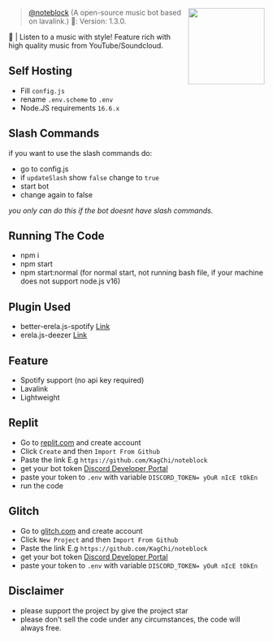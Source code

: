 <a href="https://github.com/KagChi/noteblock"> <img align="right" src="https://cdn.discordapp.com/avatars/584333920875708426/8a4ed8376a2c612e30270783b74b6901.jpg?size=2048" width="150"></a>

> [@noteblock](https://github.com/KagChi/noteblock) (A open-source music bot based on lavalink.) 🤖: Version: 1.3.0.

🎵 | Listen to a music with style! Feature rich with high quality music from YouTube/Soundcloud.

## Self Hosting
 - Fill `config.js`
 - rename `.env.scheme` to `.env`
 - Node.JS requirements `16.6.x`

## Slash Commands

if you want to use the slash commands do:
 - go to config.js
 - if `updateSlash` show `false` change to `true`
 - start bot
 - change again to false

*you only can do this if the bot doesnt have slash commands.*
  
## Running The Code
 - npm i 
 - npm start 
 - npm start:normal (for normal start, not running bash file, if your machine does not support node.js v16)
## Plugin Used
 - better-erela.js-spotify [Link](https://www.npmjs.com/package/better-erela.js-spotify)
 - erela.js-deezer [Link](https://www.npmjs.com/package/erela.js-deezer)

## Feature
 - Spotify support (no api key required)
 - Lavalink
 - Lightweight

## Replit
 - Go to [replit.com](https://replit.com) and create account
 - Click `Create` and then `Import From Github`
 - Paste the link E.g `https://github.com/KagChi/noteblock`
 - get your bot token [Discord Developer Portal](https://discord.com/developers/applications)
 - paste your token to `.env` with variable `DISCORD_TOKEN= yOuR nIcE tOkEn`
 - run the code

## Glitch
 - Go to [glitch.com](https://glitch.com) and create account
 - Click `New Project` and then `Import From Github`
 - Paste the link E.g `https://github.com/KagChi/noteblock`
 - get your bot token [Discord Developer Portal](https://discord.com/developers/applications)
 - paste your token to `.env` with variable `DISCORD_TOKEN= yOuR nIcE tOkEn`
 
## Disclaimer
 - please support the project by give the project star
 - please don't sell the code under any circumstances, the code will always free.
